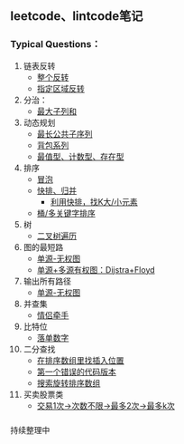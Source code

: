 ﻿## leetcode、lintcode笔记

### Typical Questions：
1. 链表反转
    - [整个反转](https://github.com/LeeeLiu/Leetcode_notes/blob/master/list/206%EF%BC%8C234.md)
    - [指定区域反转](https://github.com/LeeeLiu/Leetcode_notes/blob/master/list/92.%20Reverse%20Linked%20List%20II.md)
2. 分治：
    - [最大子列和](https://github.com/LeeeLiu/Leetcode_notes/blob/master/array/53.%20Maximum%20Subarray.md)
3. 动态规划
    - [最长公共子序列](./DP/1143.LongestCommonSubsequence.md)
    - [背包系列](./backpack/背包系列.md)
    - [最值型、计数型、存在型](./summary/动态规划.md)
4. 排序
    - [冒泡](./sort/463.整数排序.md)
    - [快排、归并](./sort/464.整数排序II.md)
        - [利用快排，找K大/小元素](./summary/ChallengeCAT/215.KthLargestElementinanArray.md)
    - [桶/多关键字排序](./sort/multi-keyword-sort.md)
5. 树
    - [二叉树遍历](./tree/BinaryTreeTraversal.md)
6. 图的最短路
    - [单源-无权图](./graph/120.word-ladder.md)
    - [单源+多源有权图：Dijstra+Floyd](./graph/743.network-delay-time.md)
7. 输出所有路径
    - [单源-无权图](./graph/121.word-ladderII.md)
8. 并查集
    - [情侣牵手](./unionFind/765.couples_holding_hands.md)
9. 比特位
    - [落单数字](./bitmanipulation/136.SingleNumber.md)
10. 二分查找
    - [在排序数组里找插入位置](./binarySearch/search-insert-position.md)
    - [第一个错误的代码版本](./binarySearch/74.first-bad-version.cpp)
    - [搜索旋转排序数组](./binarySearch/33.SearchinRotatedSortedArray.md)
11. 买卖股票类
    - [交易1次→次数不限→最多2次→最多k次](./array/123.BestTimetoBuyandSellStockIII.md)

### 
持续整理中
